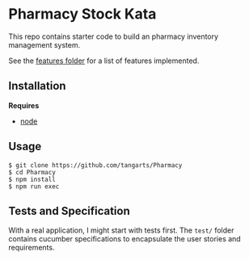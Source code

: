 # Pharmacy Stock Kata

This repo contains starter code to build an pharmacy inventory management system. 

See the [features folder](./test/features/) for a list of features implemented.

## Installation

**Requires** 

- [node](https://nodejs.org/en/download)

## Usage

```
$ git clone https://github.com/tangarts/Pharmacy
$ cd Pharmacy
$ npm install
$ npm run exec
```

## Tests and Specification

With a real application, I might start with tests first. The `test/` folder contains cucumber specifications to encapsulate the user stories and requirements.

